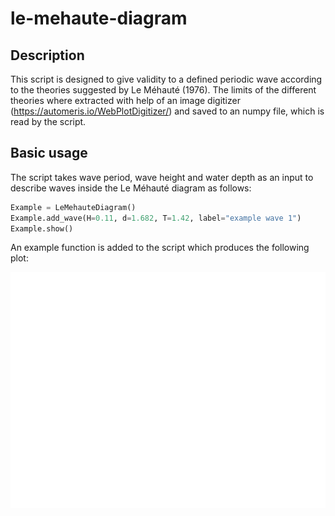 # le-mehaute-diagram

## Description 

This script is designed to give validity to a defined periodic wave according to the theories suggested by Le Méhauté (1976).
The limits of the different theories where extracted with help of an image digitizer (https://automeris.io/WebPlotDigitizer/) and saved to an numpy file, which is read by the script.


## Basic usage

The script takes wave period, wave height and water depth as an input to describe waves inside the Le Méhauté diagram as follows:

```python
Example = LeMehauteDiagram()
Example.add_wave(H=0.11, d=1.682, T=1.42, label="example wave 1") 
Example.show()
```
An example function is added to the script which produces the following plot:

![Le Mehaute Diagram](Example_Diagram.png)
